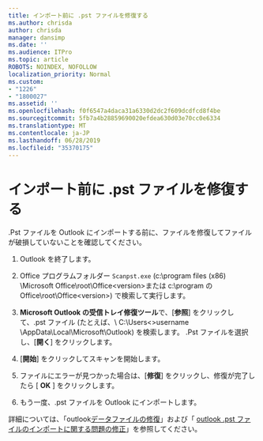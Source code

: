 ```yaml
---
title: インポート前に .pst ファイルを修復する
ms.author: chrisda
author: chrisda
manager: dansimp
ms.date: ''
ms.audience: ITPro
ms.topic: article
ROBOTS: NOINDEX, NOFOLLOW
localization_priority: Normal
ms.custom:
- "1226"
- "1800027"
ms.assetid: ''
ms.openlocfilehash: f0f6547a4daca31a6330d2dc2f609dcdfcd8f4be
ms.sourcegitcommit: 5fb7a4b28859690020efdea630d03e70cc0e6334
ms.translationtype: MT
ms.contentlocale: ja-JP
ms.lasthandoff: 06/28/2019
ms.locfileid: "35370175"
---
```

# <a name="repair-pst-file-before-importing"></a>インポート前に .pst ファイルを修復する

.Pst ファイルを Outlook にインポートする前に、ファイルを修復してファイルが破損していないことを確認してください。

1. Outlook を終了します。

2. Office プログラムフォルダー `Scanpst.exe` (c:\program files (x86) \Microsoft Office\root\Office\<version\>または c:\program の Office\root\Office\<version\>) で検索して実行します。

3. **Microsoft Outlook の受信トレイ修復ツール**で、[**参照**] をクリックして、.pst ファイル (たとえば、\\ C:\Users<\>username \AppData\Local\Microsoft\Outlook) を検索します。 .Pst ファイルを選択し、[**開く**] をクリックします。

4. [**開始**] をクリックしてスキャンを開始します。

5. ファイルにエラーが見つかった場合は、[**修復**] をクリックし、修復が完了したら [ **OK** ] をクリックします。

6. もう一度、.pst ファイルを Outlook にインポートします。

詳細については、「outlook[データファイルの修復](https://support.office.com/article/25663bc3-11ec-4412-86c4-60458afc5253)」および「 [outlook .pst ファイルのインポートに関する問題の修正](https://support.office.com/article/2d2e50dc-5c36-4ab2-ab50-f1be733b3d6e)」を参照してください。
